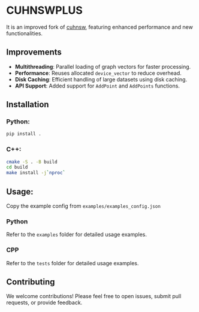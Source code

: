 # CUHNSWPLUS

It is an improved fork of [cuhnsw](https://github.com/js1010/cuhnsw), featuring enhanced performance and new functionalities.

## Improvements
- **Multithreading**: Parallel loading of graph vectors for faster processing.
- **Performance**: Reuses allocated `device_vector` to reduce overhead.
- **Disk Caching**: Efficient handling of large datasets using disk caching.
- **API Support**: Added support for `AddPoint` and `AddPoints` functions.

## Installation
### Python: 
```sh
pip install .
```
### C++:
```sh
cmake -S . -B build
cd build
make install -j`nproc`
```

## Usage:
Copy the example config from ``examples/examples_config.json``
### Python
Refer to the `examples` folder for detailed usage examples.
### CPP
Refer to the `tests` folder for detailed usage examples.

## Contributing

We welcome contributions! Please feel free to open issues, submit pull requests, or provide feedback.